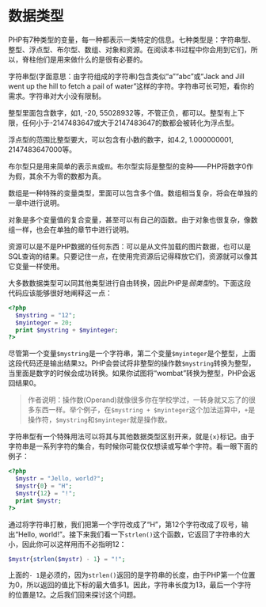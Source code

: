 # 数据类型

PHP有7种类型的变量，每一种都表示一类特定的信息。七种类型是：字符串型、整型、浮点型、布尔型、数组、对象和资源。在阅读本书过程中你会用到它们，所以，脊柱他们是用来做什么的是很有必要的。

字符串型(字面意思：由字符组成的字符串)包含类似“a”“abc”或“Jack and Jill went up the hill to fetch a pail of water”这样的字符。字符串可长可短，看你的需求。字符串对大小没有限制。

整型里面包含数字，如1, -20, 55028932等，不管正负，都可以。整型有上下限，任何小于-2147483647或大于2147483647的数都会被转化为浮点型。

浮点型的范围比整型要大，可以包含有小数的数字，如4.2, 1.000000001, 2147483647000等。

布尔型只是用来简单的表示`真`或`假`。布尔型实际是整型的变种——PHP将数字0作为假，其余不为零的数都为真。

数组是一种特殊的变量类型，里面可以包含多个值。数组相当复杂，将会在单独的一章中进行说明。

对象是多个变量值的复合变量，甚至可以有自己的函数。由于对象也很复杂，像数组一样，也会在单独的章节中进行说明。

资源可以是不是PHP数据的任何东西：可以是从文件加载的图片数据，也可以是SQL查询的结果。只要记住一点，在使用完资源后记得释放它们，资源就可以像其它变量一样使用。

大多数数据类型可以同其他类型进行自由转换，因此PHP是*弱类型*的。下面这段代码应该能够很好地阐释这一点：

```php
<?php
  $mystring = "12";
  $myinteger = 20;
  print $mystring + $myinteger;
?>
```

尽管第一个变量`$mystring`是一个字符串，第二个变量`$myinteger`是个整型，上面这段代码还是输出结果`32`。PHP会尝试将非整型的操作数`$mystring`转换为整型，当里面是数字的时候会成功转换。如果你试图将“wombat”转换为整型，PHP会返回结果0。

> 作者说明：操作数(Operand)就像很多你在学校学过，一转身就又忘了的很多东西一样。举个例子，在`$mystring + $myinteger`这个加法运算中，`+`是操作符，`$mystring`和`$myinteger`就是操作数。

字符串型有一个特殊用法可以将其与其他数据类型区别开来，就是`{x}`标记。由于字符串是一系列字符的集合，有时候你可能仅仅想读或写单个字符。看一眼下面的例子：

```php
<?php
  $mystr = "Jello, world?";
  $mystr{0} = "H";
  $mystr{12} = "!";
  print $mystr;
?>
```

通过将字符串打散，我们把第一个字符改成了“H”，第12个字符改成了叹号，输出“Hello, world!”。接下来我们看一下`strlen()`这个函数，它返回了字符串的大小，因此你可以这样用而不必指明12：

```php
$mystr{strlen($mystr) - 1} = "!";
```

上面的`- 1`是必须的，因为`strlen()`返回的是字符串的长度，由于PHP第一个位置为0，所以返回的值比下标的最大值多1。因此，字符串长度为13，最后一个字符的位置是12。之后我们回来探讨这个问题。
